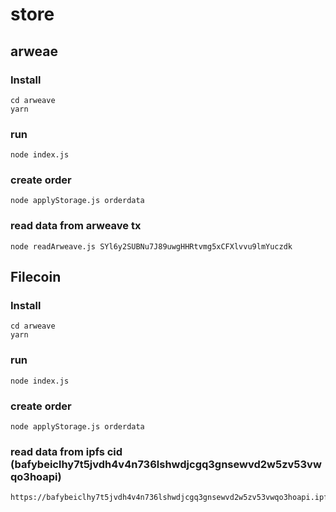 # store

##  arweae
### Install
```
cd arweave
yarn 
```

### run 
```
node index.js
```

### create order
```
node applyStorage.js orderdata
```

### read data from arweave tx
```
node readArweave.js SYl6y2SUBNu7J89uwgHHRtvmg5xCFXlvvu9lmYuczdk
```



## Filecoin

### Install
```
cd arweave
yarn 
```

### run 
```
node index.js
```

### create order
```
node applyStorage.js orderdata
```

### read data from ipfs cid (bafybeiclhy7t5jvdh4v4n736lshwdjcgq3gnsewvd2w5zv53vwqo3hoapi)

```
https://bafybeiclhy7t5jvdh4v4n736lshwdjcgq3gnsewvd2w5zv53vwqo3hoapi.ipfs.dweb.link/
```
